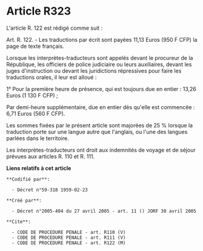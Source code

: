# Article R323

L'article R. 122 est rédigé comme suit :

Art. R. 122. - Les traductions par écrit sont payées 11,13 Euros (950 F CFP) la page de texte français.

Lorsque les interprètes-traducteurs sont appelés devant le procureur de la République, les officiers de police judiciaire ou
leurs auxiliaires, devant les juges d'instruction ou devant les juridictions répressives pour faire les traductions orales,
il leur est alloué :

1° Pour la première heure de présence, qui est toujours due en entier : 13,26 Euros (1 130 F CFP) ;

Par demi-heure supplémentaire, due en entier dès qu'elle est commencée : 6,71 Euros (560 F CFP).

Les sommes fixées par le présent article sont majorées de 25 % lorsque la traduction porte sur une langue autre que
l'anglais, ou l'une des langues parlées dans le territoire.

Les interprètes-traducteurs ont droit aux indemnités de voyage et de séjour prévues aux articles R. 110 et R. 111.

**Liens relatifs à cet article**

	**Codifié par**:

	  - Décret n°59-318 1959-02-23

	**Créé par**:

	  - Décret n°2005-404 du 27 avril 2005 - art. 11 () JORF 30 avril 2005

	**Cite**:

	  - CODE DE PROCEDURE PENALE - art. R110 (V)
	  - CODE DE PROCEDURE PENALE - art. R111 (V)
	  - CODE DE PROCEDURE PENALE - art. R122 (M)
